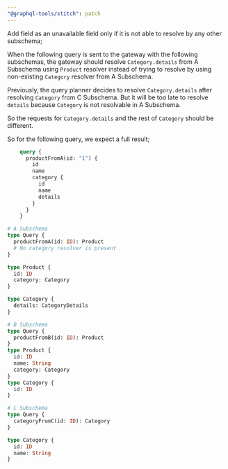 ```yaml
---
"@graphql-tools/stitch": patch
---
```


Add field as an unavailable field only if it is not able to resolve by any other subschema;

When the following query is sent to the gateway with the following subschemas, the gateway should resolve `Category.details` from A Subschema using `Product` resolver instead of trying to resolve by using non-existing `Category` resolver from A Subschema.

Previously, the query planner decides to resolve `Category.details` after resolving `Category` from C Subschema. But it will be too late to resolve `details` because `Category` is not resolvable in A Subschema.

So the requests for `Category.details` and the rest of `Category` should be different.

So for the following query, we expect a full result;
```graphql
    query {
      productFromA(id: "1") {
        id
        name
        category {
          id
          name
          details
        }
      }
    }
```


```graphql
# A Subschema
type Query {
  productFromA(id: ID): Product
  # No category resolver is present
}

type Product {
  id: ID
  category: Category
}

type Category {
  details: CategoryDetails
}
```

```graphql
# B Subschema
type Query {
  productFromB(id: ID): Product
}
type Product {
  id: ID
  name: String
  category: Category
}
type Category {
  id: ID
}
```

```graphql
# C Subschema
type Query {
  categoryFromC(id: ID): Category
}

type Category {
  id: ID
  name: String
}
```

